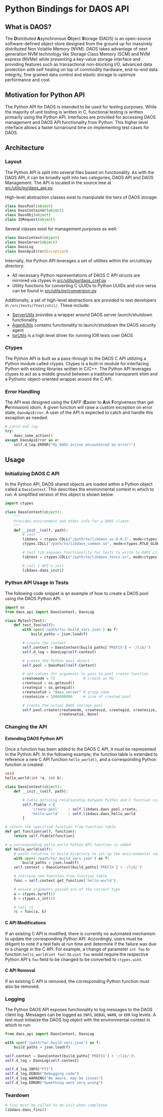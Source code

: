 # Python Bindings for DAOS API

## What is DAOS?

The <b>D</b>istributed <b>A</b>synchronous <b>O</b>bject <b>S</b>torage (DAOS) is an open-source software-defined object store designed from the ground up for massively distributed Non Volatile Memory (NVM). DAOS takes advantage of next generation NVM technology like Storage Class Memory (SCM) and NVM express (NVMe) while presenting a key-value storage interface and providing features such as transactional non-blocking I/O, advanced data protection with self healing on top of commodity hardware, end-to-end data integrity, fine grained data control and elastic storage to optimize performance and cost.

## Motivation for Python API

The Python API for DAOS is intended to be used for testing purposes. While the majority of unit testing is written in C, functional testing is written primarily using the Python API. Interfaces are provided for accessing DAOS management and DAOS API functionality from Python. This higher level interface allows a faster turnaround time on implementing test cases for DAOS.

<!--Extend this section - typical use cases, e.g. want to programmatically create a pool from a python test case.-->

## Architecture

### Layout
The Python API is split into several files based on functionality. As with the DAOS API, it can be broadly split into two categories, DAOS API and DAOS Management. The API is located in the source tree at [src/utils/py/daos_api.py](daos_api.py).

High-level abstraction classes exist to manipulate the tiers of DAOS storage:
```python
class DaosPool(object)
class DaosContainer(object)
class DaosObj(object)
class IORequest(object)
```

Several classes exist for management purposes as well:
```python
class DaosContext(object)
class DaosServer(object)
class DaosLog
class DaosApiError(Exception)
```

Internally, the Python API leverages a set of utilities within the src/utils/py directory:
* All necessary Python representations of DAOS C API structs are mirrored via ctypes in [src/utils/py/daos_cref.py](daos_cref.py)
* Utility functions for converting C UUIDs to Python UUIDs and vice versa can be found in [src/utils/py/conversion.py](conversion.py)

Additionally, a set of high-level abstractions are provided to test developers in `/src/tests/ftest/util/`. These include:
* [ServerUtils](../../tests/ftest/util/ServerUtils.py) provides a wrapper around DAOS server launch/shutdown functionality
* [AgentUtils](../../tests/ftest/util/AgentUtils.py) contains functionality to launch/shutdown the DAOS security agent
* [IorUtils](../../tests/ftest/util/IorUtils.py) is a high level driver for running IOR tests over DAOS

### Ctypes

The Python API is built as a pass-through to the DAOS C API utilizing a Python module called ctypes. Ctypes is a built-in module for interfacing Python with existing libraries written in C/C++. The Python API leverages ctypes to act as a middle ground between a traditional transparent shim and a Pythonic object-oriented wrapper around the C API.

### Error Handling

The API was designed using the EAFP (<b>E</b>asier to <b>A</b>sk <b>F</b>orgiveness than get <b>P</b>ermission) idiom. A given function will raise a custom exception on error state, `DaosApiError`. A user of the API is expected to catch and handle this exception as needed:

```python
# catch and log
try:
    daos_some_action()
except DaosApiError as e:
    self.d_log.ERROR("My DAOS action encountered an error!")
```






<!-- Extend this section:
basic c-types concepts?
how c-types concepts are applied in our api code?
python API object-oriented design?
python API location in source code tree and how split across files?
Also stop using "The Python API" as a sentence opener
-->

## Usage

### Initializing DAOS C API

In the Python API, DAOS shared objects are loaded within a Python object called a `DaosContext`. This describes the environmental context in which to run. A simplified version of this object is shown below:

```python
import ctypes

class DaosContext(object):
    """
    Provides environment and other info for a DAOS client.
    """
    def __init__(self, path):
        # init
        libdaos = ctypes.CDLL("/path/to/libdaos.so.0.0.2", mode=ctypes.DEFAULT_MODE)
        ctypes.CDLL("/path/to/libdaos_common.so", mode=ctypes.RTLD_GLOBAL)

        # test lib exposes functionality for tests to write to DAOS client log
        libtest = ctypes.CDLL("/path/to/libdaos_tests.so", mode=ctypes.DEFAULT_MODE)

        # call C API's init
        libdaos.daos_init()
```

### Python API Usage in Tests

The following code snippet is an example of how to create a DAOS pool using the DAOS Python API:

<!--Need some better intro sentence/paragraph here, this is rough-->

```python
import os
from daos_api import DaosContext, DaosLog

class MyTest(Test):
    def test_foo(self):
        with open('/path/to/.build_vars.json') as f:
            build_paths = json.load(f)

        # create the context
        self.context = DaosContext(build_paths['PREFIX'] + '/lib/')
        self.d_log = DaosLog(self.context)

        # create the Python pool object
        self.pool = DaosPool(self.Context)

        # set values for arguments to pass to pool create function
        createmode = 73             # create as RO
        createuid = os.geteuid()
        creategid = os.getegid()
        createsetid = "daos_server" # group name
        createsize = 1000000000     # size of created pool

        # create the actual DAOS storage pool
        self.pool.create(createmode, createuid, creategid, createsize,
                         createsetid, None)
```

### Changing the API

#### Extending DAOS Python API

<!--Extend this section: Change in C API parameters or function name-->

Once a function has been added to the DAOS C API, it must be represented in the Python API. In the following example, the function table is extended to reference a new C API function `hello_world()`, and a corresponding Python function is created:

```c
void
hello_world(int *a, int b);
```

```python
class DaosContext(object):
    def __init__(self, path):

        # table defining relationship between Python and C function calls
        self.ftable = {
            'create-pool'    : self.libdaos.daos_pool_create,
            'hello-world'    : self.libdaos.daos_hello_world
        }

# return the specified function from function table
def get_function(self, function):
    return self.ftable[function]

# a corresponding hello_world Python API function is added
def hello_world(self):
    # paths relative to build directory to set up the environmental context
    with open('/path/to/.build_vars.json') as f:
        build_paths = json.load(f)
    self.context = DaosContext(build_paths['PREFIX'] + '/lib/')

    # retrieve new function from function table
    func = self.context.get_function('hello-world')

    # ensure arguments passed are of the correct type
    a = ctypes.byref(1)
    b = ctypes.c_int(2)

    # call it
    rc = func(a, b)
```

#### C API Modifications

If an existing C API is modified, there is currently no automated mechanism to update the corresponding Python API. Accordingly, users must be diligent to note if a test fails at run time and determine if the failure was due to a change in the C API. For example, a change of parameter `int foo` to function `hello_world(int foo)` to `uint foo` would require the respective Python API's `foo` field to be changed to be converted to `ctypes.uint`.

#### C API Removal

If an existing C API is removed, the corresponding Python function must also be removed.

### Logging

The Python DAOS API exposes functionality to log messages to the DAOS client log. Messages can be logged as `INFO`, `DEBUG`, `WARN`, or `ERR` log levels. A test must initialize the DAOS log object with the environmental context in which to run:

```python
from daos_api import DaosContext, DaosLog

with open('/path/to/.build_vars.json') as f:
    build_paths = json.load(f)

self.context = DaosContext(build_paths['PREFIX'] + '/lib/')\
self.d_log = DaosLog(self.context)

self.d_log.INFO("FYI")
self.d_log.DEBUG("Debugging code")
self.d_log.WARNING("Be aware, may be issues")
self.d_log.ERROR("Something went very wrong")
```

### Teardown

```python
# fini must be called to de-init when completed
libdaos.daos_fini()
```